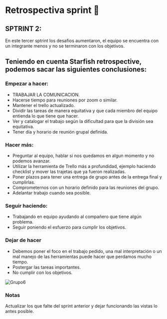 # Retrospectiva sprint 📝

## SPTRINT 2:

En este tercer sptrint los desafios aumentaron, el equipo se encuentra con un integrante menos y no se terminaron con los objetivos.

## Teniendo en cuenta Starfish retrospective, podemos sacar las siguientes conclusiones:


### Empezar a hacer:

* TRABAJAR LA COMUNICACION.
* Hacerse tiempo para reuniones por zoom o similar.
* Mantener el trello actualizado.
* Dividir las tareas de manera equitativa y que cada miembro del equipo entienda lo que tiene que hacer.
* Ver y catalogar el trabajo según la dificultad para que la división sea equitativa.
* Tener día y horario de reunión grupal definida.



### Hacer más:

* Preguntar al equipo, hablar si nos quedamos en algun momento y no podemos avanzar. 
* Utilizar la herramienta de Trello más a profundidad, ejemplo haciendo checklist y mover las trajetas que ya fueron realizadas.
* Poner plazos para tener una entrega de grupo antes de la entrega final y cumplirlas.
* Comprometernos con un horario definido para las reuniones del grupo.
* Adelantar trabajo cuando sea posible.



### Seguir haciendo:

* Trabajando en equipo ayudando al compañero que tiene algún problema.
* Seguir poniendo el esfuerzo para cumplir los objetivos.


### Dejar de hacer
* Debemos poner el foco en el trabajo pedido, una mal interpretación o un mal manejo de las herramientas puede hacer que perdamos mucho tiempo. 
* Postergar las tareas importantes.
* No cumplir con los objetivos.


![Grupo6](aplicacion/estella.png)


### Notas

Actualizar los que falte del sprint anterior y dejar funcionando las vistas lo antes posible.
